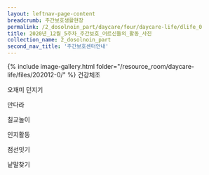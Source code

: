 ```yaml
--- 
layout: leftnav-page-content 
breadcrumb: 주간보호생활현장 
permalink: /2_dosolnoin_part/daycare/four/daycare-life/dlife_0
title: 2020년_12월_5주차_주간보호_어르신들의_활동_사진
collection_name: 2_dosolnoin_part
second_nav_title: '주간보호센터안내' 
---
```

{% include image-gallery.html folder="/resource_room/daycare-life/files/202012-0/" %}
건강체조

오재미 던지기

만다라

칠교놀이

인지활동

점선잇기

낱말찾기